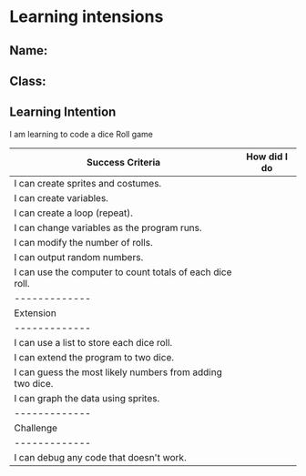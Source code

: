 # Learning intensions

## Name:

## Class:

## Learning Intention
I am learning to code a dice Roll game


| Success Criteria                                          | How did I do |
| -------------                                             |:------------:| 
| I can create sprites and costumes.                        |              |
| I can create variables.                                   |              |
| I can create a loop (repeat).                             |              |
| I can change variables as the program runs.               |              |
| I can modify the number of rolls.                         |              |
| I can output random numbers.                              |              |
| I can use the computer to count totals of each dice roll. |              |
| -------------                                             |              |
| Extension                                                 |              |
| -------------                                             |              |
| I can use a list to store each dice roll.                 |              |
| I can extend the program to two dice.                     |              |
| I can guess the most likely numbers from adding two dice. |              |
| I can graph the data using sprites.                       |              |
| -------------                                             |              |
| Challenge                                                 |              |
| -------------                                             |              |
| I can debug any code that doesn't work.                   |              |
